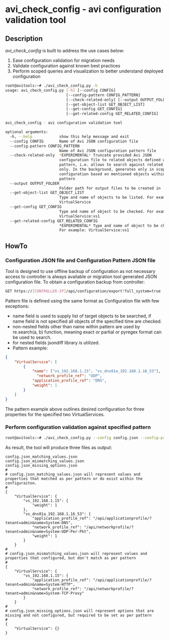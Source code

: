 # avi_check_config - avi configuration validation tool
## Description
*avi_check_config* is built to address the use cases below:
1. Ease configuration validation for migration needs
2. Validate configuration against known best practices
3. Perform scoped queries and visualization to better understand deployed configuration
```bash
root@avitools:~# ./avi_check_config.py -h
usage: avi_check_config.py [-h] [--config CONFIG]
                           [--config-pattern CONFIG_PATTERN]
                           [--check-related-only] [--output OUTPUT_FOLDER]
                           [--get-object-list GET_OBJECT_LIST]
                           [--get-config GET_CONFIG]
                           [--get-related-config GET_RELATED_CONFIG]

avi_check_config - avi configuration validation tool

optional arguments:
  -h, --help            show this help message and exit
  --config CONFIG       Name of Avi JSON configuration file
  --config-pattern CONFIG_PATTERN
                        Name of Avi JSON configuration pattern file
  --check-related-only  *EXPERIMENTAL* Truncate provided Avi JSON
                        configuration file to related objects defined within
                        pattern, i.e. allows to search against related objects
                        only. In the background, generates only in scope
                        configuration based on mentioned objects within
                        pattern
  --output OUTPUT_FOLDER
                        Folder path for output files to be created in
  --get-object-list GET_OBJECT_LIST
                        Type and name of objects to be listed. For example:
                        VirtualService
  --get-config GET_CONFIG
                        Type and name of object to be checked. For example:
                        VirtualService:vs1
  --get-related-config GET_RELATED_CONFIG
                        *EXPERIMENTAL* Type and name of object to be checked.
                        For example: VirtualService:vs1
```
## HowTo
### Configuration JSON file and Configuration Pattern JSON file
Tool is designed to use offline backup of configuration as not necessary access to controller is always available or migration tool generated JSON configuration file. To obtain a configuration backup from controller:
```bash
GET https://[CONTROLLER-IP]/api/configuration/export?full_system=true
```
Pattern file is defined using the same format as Configuration file with few exceptions:
* name field is used to supply list of target objects to be searched, if name field is not specified all objects of the specified time are checked.
* non-nested fields other than name within pattern are used by re.search(a, b) function, meaning exact or partial or pyregex format can be used to search.
* for nested fields jsondiff library is utilized.
* Pattern example:
```json
{
    "VirtualService": [
        {
            "name": ["vs_192.168.1.15", "vs_dns01a_192.168.1.16_53"],
	          "network_profile_ref": "UDP",
            "application_profile_ref": "DNS",
            "weight": 1
        }
    ]
}
```
The pattern example above outlines desired configuration for three properties for the specified two VirtualServices.
### Perform configuration validation against specified pattern
```bash
root@avitools:~# ./avi_check_config.py --config config.json --config-pattern pattern1.json 
```
As result, the tool will produce three files as output:
```
config.json_matching_values.json
config.json_mismatching_values.json
config.json_missing_options.json
#
# config.json_matching_values.json will represent values and properties that matched as per pattern or do exist within the configuraiton.
#
{
    "VirtualService": {
        "vs_192.168.1.15": {
            "weight": 1
        },
        "vs_dns01a_192.168.1.16_53": {
            "application_profile_ref": "/api/applicationprofile/?tenant=admin&name=System-DNS",
            "network_profile_ref": "/api/networkprofile/?tenant=admin&name=System-UDP-Per-Pkt",
            "weight": 1
        }
    }
#
# config.json_mismatching_values.json will represent values and properties that configured, but don't match as per pattern 
# 
{
    "VirtualService": {
        "vs_192.168.1.15": {
            "application_profile_ref": "/api/applicationprofile/?tenant=admin&name=System-HTTP",
            "network_profile_ref": "/api/networkprofile/?tenant=admin&name=System-TCP-Proxy"
        }
    }
#
# config.json_missing_options.json will represent options that are missing and not configured, but required to be set as per pattern
#
{
    "VirtualService": {}
}
```


